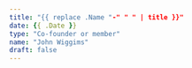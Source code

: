 ```yaml
---
title: "{{ replace .Name "-" " " | title }}"
date: {{ .Date }}
type: "Co-founder or member"
name: "John Wiggims"
draft: false
---
```

